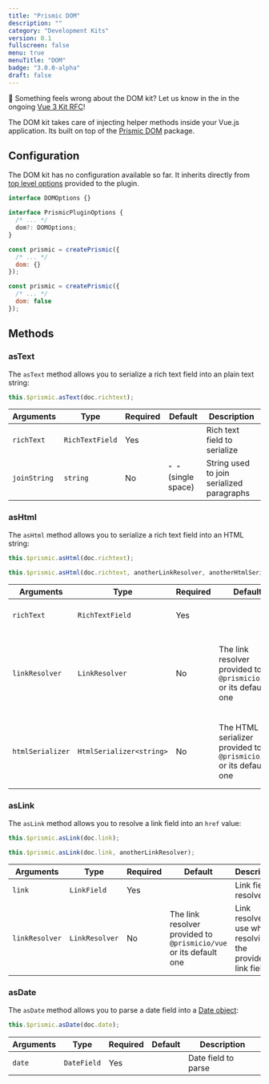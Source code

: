```yaml
---
title: "Prismic DOM"
description: ""
category: "Development Kits"
version: 0.1
fullscreen: false
menu: true
menuTitle: "DOM"
badge: "3.0.0-alpha"
draft: false
---
```


<d-alert type="info">

🤔 Something feels wrong about the DOM kit? Let us know in the in the ongoing [Vue 3 Kit RFC](https://github.com/prismicio/prismic-vue/issues/46)!

</d-alert>

The DOM kit takes care of injecting helper methods inside your Vue.js application. Its built on top of the [Prismic DOM](https://github.com/prismicio/prismic-dom) package.

## Configuration

The DOM kit has no configuration available so far. It inherits directly from [top level options](/configuration) provided to the plugin.

<style>
  .code-group {
    margin-top: 16px;
    margin-bottom: 40px;
  }

  code .token.builtin {
    color: #bef264;
  }
</style>

<d-code-group>
  <d-code-block label="Interface" active>

```typescript
interface DOMOptions {}

interface PrismicPluginOptions {
  /* ... */
  dom?: DOMOptions;
}
```

  </d-code-block>
  <d-code-block label="Defaults">

```javascript
const prismic = createPrismic({
  /* ... */
  dom: {}
});
```

  </d-code-block>
  <d-code-block label="Disabling the Kit">

```javascript
const prismic = createPrismic({
  /* ... */
  dom: false
});
```

  </d-code-block>
</d-code-group>

## Methods

### asText

The `asText` method allows you to serialize a rich text field into an plain text string:

<d-code-group>
  <d-code-block label="Basic" active>

```javascript
this.$prismic.asText(doc.richtext);
```

  </d-code-block>
</d-code-group>

| Arguments    | Type            | Required | Default              | Description                               |
| ------------ | --------------- | -------- | -------------------- | ----------------------------------------- |
| `richText`   | `RichTextField` | Yes      |                      | Rich text field to serialize              |
| `joinString` | `string`        | No       | `" "` (single space) | String used to join serialized paragraphs |

### asHtml

The `asHtml` method allows you to serialize a rich text field into an HTML string:

<d-code-group>
  <d-code-block label="Basic" active>

```javascript
this.$prismic.asHtml(doc.richtext);
```

  </d-code-block>
  <d-code-block label="Manual">

```javascript
this.$prismic.asHtml(doc.richtext, anotherLinkResolver, anotherHtmlSerializer);
```

  </d-code-block>
</d-code-group>

| Arguments        | Type                     | Required | Default                                                             | Description                                                         |
| ---------------- | ------------------------ | -------- | ------------------------------------------------------------------- | ------------------------------------------------------------------- |
| `richText`       | `RichTextField`          | Yes      |                                                                     | Rich text field to serialize                                        |
| `linkResolver`   | `LinkResolver`           | No       | The link resolver provided to `@prismicio/vue` or its default one   | Link resolver to use when resolving links inside the provided field |
| `htmlSerializer` | `HtmlSerializer<string>` | No       | The HTML serializer provided to `@prismicio/vue` or its default one | HTML serializer to use when serializing the provided field          |

### asLink

The `asLink` method allows you to resolve a link field into an `href` value:

<d-code-group>
  <d-code-block label="Basic" active>

```javascript
this.$prismic.asLink(doc.link);
```

  </d-code-block>
  <d-code-block label="Manual">

```javascript
this.$prismic.asLink(doc.link, anotherLinkResolver);
```

  </d-code-block>
</d-code-group>

| Arguments      | Type           | Required | Default                                                           | Description                                                 |
| -------------- | -------------- | -------- | ----------------------------------------------------------------- | ----------------------------------------------------------- |
| `link`         | `LinkField`    | Yes      |                                                                   | Link field to resolve                                       |
| `linkResolver` | `LinkResolver` | No       | The link resolver provided to `@prismicio/vue` or its default one | Link resolver to use when resolving the provided link field |

### asDate

The `asDate` method allows you to parse a date field into a [Date object](https://developer.mozilla.org/en-US/docs/Web/JavaScript/Reference/Global_Objects/Date):

<d-code-group>
  <d-code-block label="Basic" active>

```javascript
this.$prismic.asDate(doc.date);
```

  </d-code-block>
</d-code-group>

| Arguments | Type        | Required | Default | Description         |
| --------- | ----------- | -------- | ------- | ------------------- |
| `date`    | `DateField` | Yes      |         | Date field to parse |
